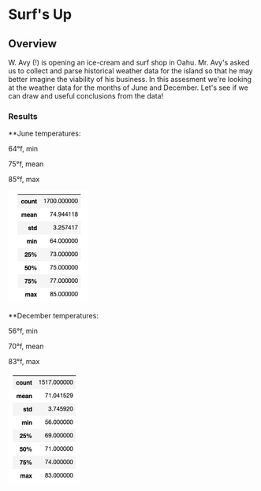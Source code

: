 # Surf's Up

## Overview
W. Avy (!) is opening an ice-cream and surf shop in Oahu. Mr. Avy's asked us to collect and parse historical weather data for the island so that he may better imagine the viability of his business. In this assesment we're looking at the weather data for the months of June and December. Let's see if we can draw and useful conclusions from the data!

### Results

**June temperatures:

64°f, min

75°f, mean

85°f, max

![June](https://github.com/watsonlarry/surfs_up/blob/main/resources/june_data.png)

**December temperatures:

56°f, min

70°f, mean

83°f, max

![december](https://github.com/watsonlarry/surfs_up/blob/main/resources/december_data.png)
